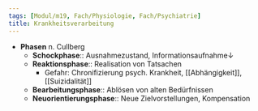 ```yaml
---
tags: [Modul/m19, Fach/Physiologie, Fach/Psychiatrie]
title: Krankheitsverarbeitung
---
```

- **Phasen** n. Cullberg
	- **Schockphase**:: Ausnahmezustand, Informationsaufnahme↓ 
	- **Reaktionsphase**:: Realisation von Tatsachen
		- Gefahr: Chronifizierung psych. Krankheit, [[Abhängigkeit]], [[Suizidalität]]
	- **Bearbeitungsphase**:: Ablösen von alten Bedürfnissen
	- **Neuorientierungsphase**:: Neue Zielvorstellungen, Kompensation